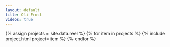 ```yaml
---
layout: default
title: Oli Frost
videos: true
---
```


<div class="posts" markdown="0">
{% assign projects = site.data.reel %}
{% for item in projects %}
    {% include project.html project=item %}
{% endfor %}
</div>
